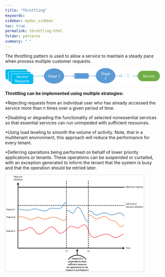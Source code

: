 ```yaml
---
title: "Throttling"
keywords: 
sidebar: mydoc_sidebar
toc: true
permalink: throttling.html
folder: patterns
summary: " "
---
```


The throttling pattern is used to allow a service to maintain a steady pace when process multiple customer requests.

![image001](media/throttling001.png)

**Throttling can be implemented using multiple strategies:**

•Rejecting requests from an individual user who has already accessed the service more than n times over a given period of time.

•Disabling or degrading the functionality of selected nonessential services so that essential services can run unimpeded with sufficient resources.

•Using load leveling to smooth the volume of activity. Note, that in a multitenant environment, this approach will reduce the performance for every tenant.

•Deferring operations being performed on behalf of lower priority applications or tenants. These operations can be suspended or curtailed, with an exception generated to inform the tenant that the system is busy and that the operation should be retried later.

![image002](media/throttling002.png)